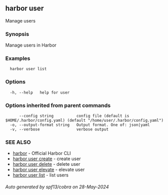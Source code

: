 ## harbor user

Manage users

### Synopsis

Manage users in Harbor

### Examples

```
  harbor user list
```

### Options

```
  -h, --help   help for user
```

### Options inherited from parent commands

```
      --config string          config file (default is $HOME/.harbor/config.yaml) (default "/home/user/.harbor/config.yaml")
  -o, --output-format string   Output format. One of: json|yaml
  -v, --verbose                verbose output
```

### SEE ALSO

* [harbor](harbor.md)	 - Official Harbor CLI
* [harbor user create](harbor_user_create.md)	 - create user
* [harbor user delete](harbor_user_delete.md)	 - delete user
* [harbor user elevate](harbor_user_elevate.md)	 - elevate user
* [harbor user list](harbor_user_list.md)	 - list users

###### Auto generated by spf13/cobra on 28-May-2024
